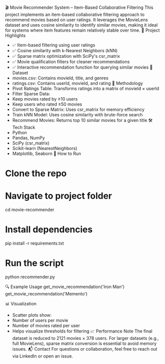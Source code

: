🎬 Movie Recommender System – Item-Based Collaborative Filtering
This project implements an item-based collaborative filtering approach to recommend movies based on user ratings. It leverages the MovieLens dataset and uses cosine similarity to identify similar movies, making it ideal for systems where item features remain relatively stable over time.
📌 Project Highlights
- ✅ Item-based filtering using user ratings
- ✅ Cosine similarity with k-Nearest Neighbors (kNN)
- ✅ Sparse matrix optimization with SciPy's csr_matrix
- ✅ Movie qualification filters for cleaner recommendations
- ✅ Interactive recommendation function for querying similar movies
📁 Dataset
- movies.csv: Contains movieId, title, and genres
- ratings.csv: Contains userId, movieId, and rating
🧠 Methodology
- Pivot Ratings Table: Transforms ratings into a matrix of movieId × userId
- Filter Sparse Data:
- Keep movies rated by ≥10 users
- Keep users who rated ≥50 movies
- Convert to Sparse Matrix: Uses csr_matrix for memory efficiency
- Train kNN Model: Uses cosine similarity with brute-force search
- Recommend Movies: Returns top 10 similar movies for a given title
🛠️ Tech Stack
- Python
- Pandas, NumPy
- SciPy (csr_matrix)
- Scikit-learn (NearestNeighbors)
- Matplotlib, Seaborn
🚀 How to Run
# Clone the repo

# Navigate to project folder
cd movie-recommender

# Install dependencies
pip install -r requirements.txt

# Run the script
python recommender.py


🔍 Example Usage
get_movie_recommendation('Iron Man')
get_movie_recommendation('Memento')


📊 Visualization
- Scatter plots show:
- Number of users per movie
- Number of movies rated per user
- Helps visualize thresholds for filtering
📈 Performance Note
The final dataset is reduced to 2121 movies × 378 users. For larger datasets (e.g., full MovieLens), sparse matrix conversion is essential to avoid memory issues.
📬 Contact
For questions or collaboration, feel free to reach out via LinkedIn or open an issue.

